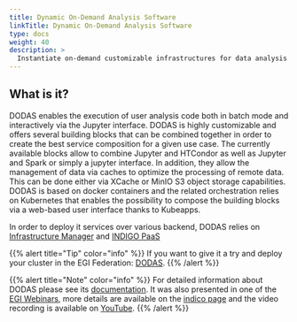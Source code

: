 ```yaml
---
title: Dynamic On-Demand Analysis Software
linkTitle: Dynamic On-Demand Analysis Software
type: docs
weight: 40
description: >
  Instantiate on-demand customizable infrastructures for data analysis
---
```


## What is it?

DODAS enables the execution of user analysis code both in batch mode and
interactively via the Jupyter interface. DODAS is highly customizable and offers
several building blocks that can be combined together in order to create the
best service composition for a given use case. The currently available blocks
allow to combine Jupyter and HTCondor as well as Jupyter and Spark or simply a
jupyter interface. In addition, they allow the management of data via caches to
optimize the processing of remote data. This can be done either via XCache or
MinIO S3 object storage capabilities. DODAS is based on docker containers and
the related orchestration relies on Kubernetes that enables the possibility to
compose the building blocks via a web-based user interface thanks to Kubeapps.

In order to deploy it services over various backend, DODAS relies on
[Infrastructure Manager](../im) and [INDIGO PaaS](../indigo-paas)

{{% alert title="Tip" color="info" %}} If you want to give it a try and deploy
your cluster in the EGI Federation:
[DODAS](https://dodas-iam.cloud.cnaf.infn.it/login). {{% /alert %}}

{{% alert title="Note" color="info" %}} For detailed information about DODAS
please see its [documentation](https://web.infn.it/dodas/index.php/en/). It was
also presented in one of the [EGI Webinars](https://www.egi.eu/webinars/), more
details are available on the [indico page](https://indico.egi.eu/event/5695/)
and the video recording is available on
[YouTube](https://www.youtube.com/watch?v=bcURl4ESRW8&ab_channel=EGI).
{{% /alert %}}
